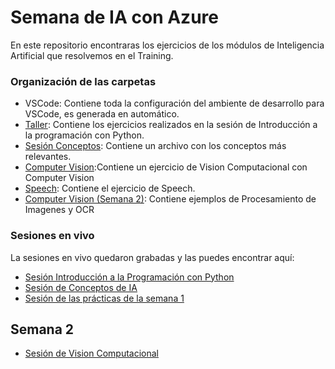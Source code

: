 # Semana de IA con Azure

En este repositorio encontraras los ejercicios de los módulos de Inteligencia Artificial que resolvemos en el Training.

### Organización de las carpetas
* VSCode: Contiene toda la configuración del ambiente de desarrollo para VSCode, es generada en automático.
* [Taller](https://github.com/FernandaOchoa/python101Nubers/tree/main/Taller): Contiene los ejercicios realizados en la sesión de Introducción a la programación con Python.
* [Sesión Conceptos](https://github.com/FernandaOchoa/python101Nubers/tree/main/SesionConceptos): Contiene un archivo con los conceptos más relevantes.
* [Computer Vision](https://github.com/FernandaOchoa/python101Nubers/tree/main/ComputerVision):Contiene un ejercicio de Vision Computacional con Computer Vision
* [Speech](https://github.com/FernandaOchoa/python101Nubers/tree/main/Speech): Contiene el ejercicio de Speech.
* [Computer Vision (Semana 2)](https://github.com/FernandaOchoa/python101Nubers/blob/main/ComputerVision/VisionOCR.ipynb): Contiene ejemplos de Procesamiento de Imagenes y OCR
### Sesiones en vivo

La sesiones en vivo quedaron grabadas y las puedes encontrar aquí:

* [Sesión Introducción a la Programación con Python](https://web.microsoftstream.com/video/3ec20b6e-8d3b-466e-aa56-c1b160118194)
* [Sesión de Conceptos de IA](https://web.microsoftstream.com/video/d5109b18-d867-4773-a10e-f79080d50b12)
* [Sesión de las prácticas de la semana 1](https://web.microsoftstream.com/video/8f98bfff-26ea-4a2a-a6f3-35e7032dd2ea)

## Semana 2

* [Sesión de Vision Computacional](https://web.microsoftstream.com/video/e6886cdb-2463-4df1-8542-46afdb5ddd4f?list=studio)
